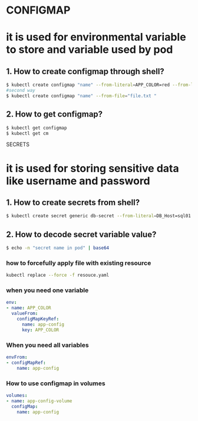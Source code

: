 # CONFIGMAP
# it is used for environmental variable to store and variable used by pod 
## 1. How to create configmap through shell?
```bash
$ kubectl create configmap "name" --from-literal=APP_COLOR=red --from-literal=port=8080
#second way
$ kubectl create configmap "name" --from-file="file.txt "
```
## 2. How to get configmap? 
```bash
$ kubectl get configmap
$ kubectl get cm
```
SECRETS
# it is used for storing sensitive data like username and password
## 1. How to create secrets from shell?
```bash
$ kubectl create secret generic db-secret --from-literal=DB_Host=sql01 --from-literal=DB_User=root --from-literal=DB_Password=password123
```
## 2. How to decode secret variable value?
```bash
$ echo -n "secret name in pod" | base64

```


### how to forcefully apply file with existing resource
```bash
kubectl replace --force -f resouce.yaml
```
### when you need one variable

```yaml
env:
- name: APP_COLOR
  valueFrom:
    configMapKeyRef:
      name: app-config
      key: APP_COLOR
```

### When you need all variables

```yaml
envFrom:
- configMapRef: 
    name: app-config
```

### How to use configmap in volumes

```yaml
volumes:
- name: app-config-volume
  configMap:
    name: app-config
```

